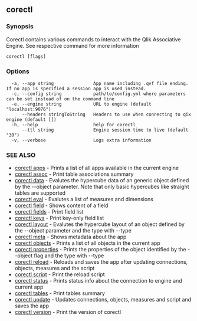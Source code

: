 ## corectl



### Synopsis

Corectl contains various commands to interact with the Qlik Associative Engine. See respective command for more information

```
corectl [flags]
```

### Options

```
  -a, --app string               App name including .qvf file ending. If no app is specified a session app is used instead.
  -c, --config string            path/to/config.yml where parameters can be set instead of on the command line
  -e, --engine string            URL to engine (default "localhost:9076")
      --headers stringToString   Headers to use when connecting to qix engine (default [])
  -h, --help                     help for corectl
      --ttl string               Engine session time to live (default "30")
  -v, --verbose                  Logs extra information
```

### SEE ALSO

* [corectl apps](corectl_apps.md)	 - Prints a list of all apps available in the current engine
* [corectl assoc](corectl_assoc.md)	 - Print table associations summary
* [corectl data](corectl_data.md)	 - Evalutes the hypercube data of an generic object defined by the --object parameter. Note that only basic hypercubes like straight tables are supported
* [corectl eval](corectl_eval.md)	 - Evalutes a list of measures and dimensions
* [corectl field](corectl_field.md)	 - Shows content of a field
* [corectl fields](corectl_fields.md)	 - Print field list
* [corectl keys](corectl_keys.md)	 - Print key-only field list
* [corectl layout](corectl_layout.md)	 - Evalutes the hypercube layout of an object defined by the --object parameter and the type with --type
* [corectl meta](corectl_meta.md)	 - Shows metadata about the app
* [corectl objects](corectl_objects.md)	 - Prints a list of all objects in the current app
* [corectl properties](corectl_properties.md)	 - Prints the properties of the object identified by the --object flag and the type with --type
* [corectl reload](corectl_reload.md)	 - Reloads and saves the app after updating connections, objects, measures and the script
* [corectl script](corectl_script.md)	 - Print the reload script
* [corectl status](corectl_status.md)	 - Prints status info about the connection to engine and current app
* [corectl tables](corectl_tables.md)	 - Print tables summary
* [corectl update](corectl_update.md)	 - Updates connections, objects, measures and script and saves the app
* [corectl version](corectl_version.md)	 - Print the version of corectl

